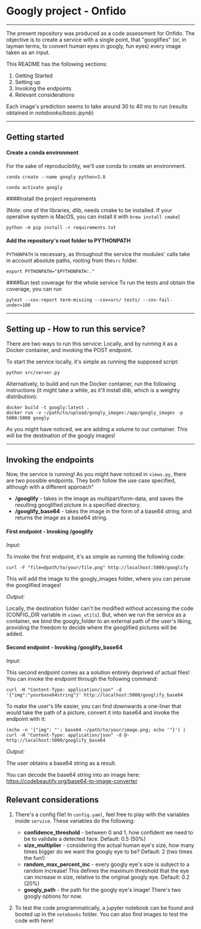 
# Googly project - Onfido

---
The present repository was produced as a code assessment for Onfido. The objective is to create a service with a single point, that "googlifies" (or, in layman terms, to convert human eyes in googly, fun eyes) every image taken as an input.

This README has the following sections:
1. Getting Started
2. Setting up
3. Invoking the endpoints
4. Relevant considerations

Each image's prediction seems to take around 30 to 40 ms to run (results obtained in _notebooks/basic.ipynb_)

---
## Getting started
#### Create a conda environment
For the sake of reproducibility, we'll use conda to create an environment.

```
conda create --name googly python=3.8

conda activate googly
```

####Install the project requirements
 
 (Note: one of the libraries, dlib, needs cmake to be installed.
  If your operative system is MacOS, you can install it with ```brew install cmake```)
```
python -m pip install -r requirements.txt
```
#### Add the repository's root folder to PYTHONPATH

```PYTHONPATH``` is necessary, as throughout the service the modules' calls take in account absolute paths,
 rooting from the```src``` folder.

```
export PYTHONPATH="$PYTHONPATH:."
```

####Run test coverage for the whole service
To run the tests and obtain the coverage, you can run
```
pytest --cov-report term-missing --cov=src/ tests/ --cov-fail-under=100
```
---

## Setting up - How to run this service?
There are two ways to run this service: Locally, and by running it as a Docker container, and invoking the POST endpoint.

To start the service locally, it's simple as running the supposed script:

```
python src/server.py
```

Alternatively, to build and run the Docker container, run the following instructions (it might take a while, as it'll install dlib, which is a weighty distribution):

```
docker build -t googly:latest .
docker run -v ~/path/to/upload/googly_images:/app/googly_images -p 5000:5000 googly
```
As you might have noticed, we are adding a volume to our container. This will be the destination of the googly images!

---
## Invoking the endpoints

Now, the service is running! As you might have noticed in ```views.py```, there are two possible endpoints.
They both follow the use case specified, although with a different approach"

- **/googlify** - takes in the image as multipart/form-data, and saves the resulting googlified picture in a specified directory.
- **/googlify_base64** - takes the image in the form of a base64 string, and returns the image as a base64 string.

#### First endpoint - Invoking /googlify
*Input*:

To invoke the first endpoint, it's as simple as running the following code:
```
curl -F "file=@path/to/your/file.png" http://localhost:5000/googlify
```
This will add the image to the googly_images folder, where you can peruse the googlified images!

*Output:*

Locally, the destination folder can't be modified without accessing the code (CONFIG_DIR variable in ```views_utils```).
But, when we run the service as a container, we bind the googly_folder to an external path of the user's liking,
providing the freedom to decide where the googlified pictures will be added.

#### Second endpoint - Invoking /googlify_base64
*Input:*

This second endpoint comes as a solution entirely deprived of actual files! You can invoke the endpoint through the following command:
```
curl -H "Content-Type: application/json" -d '{"img":"yourbase64string"}' http://localhost:5000/googlify_base64
```
To make the user's life easier, you can find downwards a one-liner that would take the path of a picture, convert it into base64
and invoke the endpoint with it:
```
(echo -n '{"img": "'; base64 ~/path/to/your/image.png; echo '"}') | curl -H "Content-Type: application/json" -d @- http://localhost:5000/googlify_base64
```

*Output:*

The user obtains a base64 string as a result.
 
You can decode the base64 string into an image here: https://codebeautify.org/base64-to-image-converter


## Relevant considerations
1. There's a config file! In ```config.yaml```, feel free to play with the variables inside ```service```.
These variables do the following:
    - **confidence_threshold** - between 0 and 1, how confident we need to be to validate a detected face. Default: 0.5 (50%)
    - **size_multiplier** - considering the actual human eye's size, how many times bigger do we want the googly eye to be? Default: 2 (two times the fun!)
    - **random_max_percent_inc** - every googly eye's size is subject to a random increase! This defines the maximum threshold that the eye can increase in size, relative to the original googly eye. Default: 0.2 (20%)
    - **googly_path** - the path for the googly eye's image! There's two googly options for now.

2. To test the code programmatically, a jupyter notebook can be found and booted up in the ```notebooks``` folder. You can also find images to test the code with here!